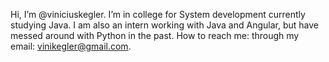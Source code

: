 Hi, I’m @viniciuskegler.
I’m in college for System development currently studying Java.
I am also an intern working with Java and Angular, but have messed around with Python in the past.
How to reach me: through my email: vinikegler@gmail.com.
